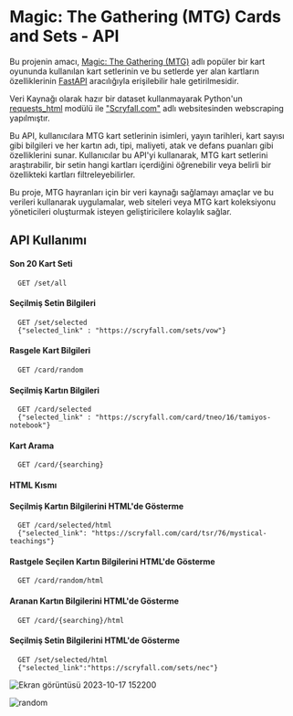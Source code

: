 
# Magic: The Gathering (MTG) Cards and Sets - API

Bu projenin amacı, [Magic: The Gathering (MTG)](https://magic.wizards.com/en) adlı popüler bir kart oyununda kullanılan kart setlerinin ve bu setlerde yer alan kartların özelliklerinin  [FastAPI](https://fastapi.tiangolo.com) aracılığıyla erişilebilir hale getirilmesidir.

Veri Kaynağı olarak hazır bir dataset kullanmayarak Python'un [requests_html](https://requests.readthedocs.io/projects/requests-html/en/latest/) modülü ile ["Scryfall.com"](https://scryfall.com/) adlı websitesinden webscraping yapılmıştır.

Bu API, kullanıcılara MTG kart setlerinin isimleri, yayın tarihleri, kart sayısı gibi bilgileri ve her kartın adı, tipi, maliyeti, atak ve defans puanları gibi özelliklerini sunar. Kullanıcılar bu API'yi kullanarak, MTG kart setlerini araştırabilir, bir setin hangi kartları içerdiğini öğrenebilir veya belirli bir özellikteki kartları filtreleyebilirler.

Bu proje, MTG hayranları için bir veri kaynağı sağlamayı amaçlar ve bu verileri kullanarak uygulamalar, web siteleri veya MTG kart koleksiyonu yöneticileri oluşturmak isteyen geliştiricilere kolaylık sağlar.


## API Kullanımı

#### Son 20 Kart Seti

```
  GET /set/all
```

#### Seçilmiş Setin Bilgileri

```
  GET /set/selected
  {"selected_link" : "https://scryfall.com/sets/vow"}
```

#### Rasgele Kart Bilgileri 

```
  GET /card/random
```

#### Seçilmiş Kartın Bilgileri

```
  GET /card/selected
  {"selected_link" : "https://scryfall.com/card/tneo/16/tamiyos-notebook"}
```

#### Kart Arama

```
  GET /card/{searching}
```
#### HTML Kısmı


#### Seçilmiş Kartın Bilgilerini HTML'de Gösterme

```
  GET /card/selected/html
  {"selected_link": "https://scryfall.com/card/tsr/76/mystical-teachings"}
```

#### Rastgele Seçilen Kartın Bilgilerini HTML'de Gösterme

```
  GET /card/random/html
```

#### Aranan Kartın Bilgilerini HTML'de Gösterme

```
  GET /card/{searching}/html
```

#### Seçilmiş Setin Bilgilerini HTML'de Gösterme

```
  GET /set/selected/html
  {"selected_link":"https://scryfall.com/sets/nec"}
```

![Ekran görüntüsü 2023-10-17 152200](https://github.com/KaganMuslu/API_mtg_card_sets/assets/71410113/5ebe8351-b5ba-429f-a700-43a68adcd1b4)

![random](https://github.com/KaganMuslu/API_mtg_card_sets/assets/71410113/0ab41cc2-a14c-439f-a8ad-888787409da5)




